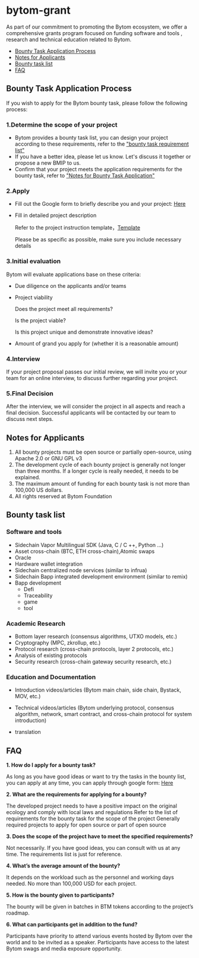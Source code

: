 # bytom-grant
As part of our commitment to promoting the Bytom ecosystem, we offer a comprehensive grants program focused on funding software and tools , research and technical education related to Bytom.

- [Bounty Task Application Process](#bounty-task-application-process)
- [Notes for Applicants](#notes-for-applicants)
- [Bounty task list](#Bounty-task-list)
- [FAQ](#FAQ)


## Bounty Task Application Process

If you wish to apply for the Bytom bounty task, please follow the following process:

### 1.Determine the scope of your project

- Bytom provides a bounty task list, you can design your project according to these requirements, refer to the ["bounty task requirement list"]((#Bounty-task-list))
- If you have a better idea, please let us know. Let's discuss it together or propose a new BMIP to us.
- Confirm that your project meets the application requirements for the bounty task, refer to ["Notes for Bounty Task Application" ](#notes-for-applicants)

### 2.Apply 

- Fill out the Google form to briefly describe you and your project: [Here](http://bytomgrant.mikecrm.com/1PBhAyH)

- Fill in detailed project description

  Refer to the project instruction template，[Template](https://github.com/Bytom/Bytom-Grant/blob/master/template.md)

  Please be as specific as possible, make sure you include necessary details 

### 3.Initial evaluation 

Bytom will evaluate applications base on these criteria: 

- Due diligence on the applicants and/or teams 

- Project viability

  Does the project meet all requirements?

  Is the project viable?

  Is this project unique and demonstrate innovative ideas? 

- Amount of grand you apply for (whether it is a reasonable amount) 

### 4.Interview  

If your project proposal passes our initial review, we will invite you or your team for an online interview, to discuss further regarding your project.  

### 5.Final Decision  

After the interview, we will consider the project in all aspects and reach a final decision. Successful applicants will be contacted by our team to discuss next steps.  



## Notes for Applicants

1. All bounty projects must be open source or partially open-source, using Apache 2.0 or GNU GPL v3
2. The development cycle of each bounty project is generally not longer than three months. If a longer cycle is really needed, it needs to be explained.
3. The maximum amount of funding for each bounty task is not more than 100,000 US dollars.
4. All rights reserved at Bytom Foundation




## Bounty task list

### Software and tools
- Sidechain Vapor Multilingual SDK (Java, C / C ++, Python ...)
- Asset cross-chain (BTC, ETH cross-chain),Atomic swaps
- Oracle 
- Hardware wallet integration
- Sidechain centralized node services (similar to infrua)
- Sidechain Bapp integrated development environment (similar to remix)
- Bapp development
  - Defi
  - Traceability
  - game
  - tool

### Academic Research
- Bottom layer research (consensus algorithms, UTXO models, etc.)
- Cryptography (MPC, zkrollup, etc.)
- Protocol research (cross-chain protocols, layer 2 protocols, etc.)
- Analysis of existing protocols
- Security research (cross-chain gateway security research, etc.)

### Education and Documentation
- Introduction videos/articles (Bytom main chain, side chain, Bystack, MOV, etc.)

- Technical videos/articles (Bytom underlying protocol, consensus algorithm, network, smart contract, and cross-chain protocol for system introduction)
- translation



## FAQ

**1. How do I apply for a bounty task?**

As long as you have good ideas or want to try the tasks in the bounty list, you can apply at any time, you can apply through google form: [Here](http://bytomgrant.mikecrm.com/1PBhAyH)

**2. What are the requirements for applying for a bounty?**

The developed project needs to have a positive impact on the original ecology and comply with local laws and regulations
Refer to the list of requirements for the bounty task for the scope of the project
Generally required projects to apply for open source or part of open source

**3. Does the scope of the project have to meet the specified requirements?**

Not necessarily. If you have good ideas, you can consult with us at any time. The requirements list is just for reference.

**4. What’s the average amount of the bounty?**

It depends on the workload such as the personnel and working days needed. No more than 100,000 USD for each project. 

**5. How is the bounty given to participants?**

The bounty will be given in batches in BTM tokens according to the project’s roadmap.

**6. What can participants get in addition to the fund?**

Participants have priority to attend various events hosted by Bytom over the world and to be invited as a speaker. Participants have access to the latest Bytom swags and media exposure opportunity. 




